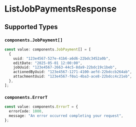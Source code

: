 # ListJobPaymentsResponse


## Supported Types

### `components.JobPayment[]`

```typescript
const value: components.JobPayment[] = [
  {
    uuid: "123e4567-527e-41b6-a6d6-22bdc3452a0b",
    editDate: "2025-05-01 12:00:00",
    jobUuid: "123e4567-2663-44c5-8da9-22bdc19c1beb",
    actionedByUuid: "123e4567-1271-4100-aefd-22bdccb264ab",
    attachmentUuid: "123e4567-f0a1-4ba3-ace8-22bdcc4c21eb",
  },
];
```

### `components.ErrorT`

```typescript
const value: components.ErrorT = {
  errorCode: 1000,
  message: "An error occurred completing your request",
};
```

